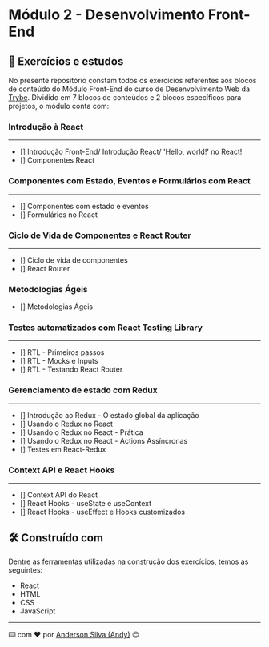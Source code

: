 # Módulo 2 - Desenvolvimento Front-End

## 🚀 Exercícios e estudos

No presente repositório constam todos os exercícios referentes aos blocos de conteúdo do Módulo Front-End do curso de Desenvolvimento Web da [Trybe](https://www.betrybe.com/). Dividido em 7 blocos de conteúdos e 2 blocos específicos para projetos, o módulo conta com:


### Introdução à React
---
- [] Introdução Front-End/ Introdução React/ 'Hello, world!' no React!
- [] Componentes React

### Componentes com Estado, Eventos e Formulários com React
---
- [] Componentes com estado e eventos
- [] Formulários no React

### Ciclo de Vida de Componentes e React Router
---
- [] Ciclo de vida de componentes
- [] React Router

### Metodologias Ágeis
- [] Metodologias Ágeis

### Testes automatizados com React Testing Library
---
- [] RTL - Primeiros passos
- [] RTL - Mocks e Inputs
- [] RTL - Testando React Router

### Gerenciamento de estado com Redux
---
- [] Introdução ao Redux - O estado global da aplicação
- [] Usando o Redux no React
- [] Usando o Redux no React - Prática
- [] Usando o Redux no React - Actions Assíncronas
- [] Testes em React-Redux

### Context API e React Hooks
---
- [] Context API do React
- [] React Hooks - useState e useContext
- [] React Hooks - useEffect e Hooks customizados

## 🛠️ Construído com

Dentre as ferramentas utilizadas na construção dos exercícios, temos as seguintes:

* React
* HTML
* CSS
* JavaScript


---
⌨️ com ❤️ por [Anderson Silva (Andy)](https://www.linkedin.com/in/andssilva/) 😊